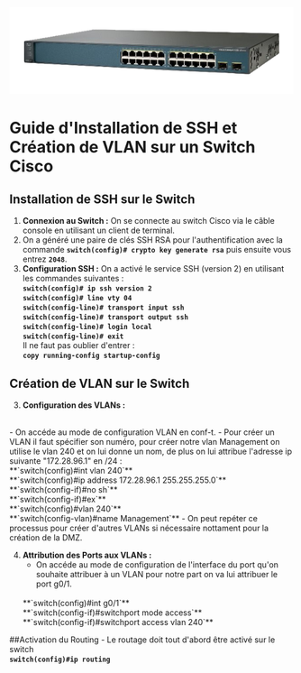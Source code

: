 ![Catalyst 3560](catalyst.png )
# Guide d'Installation de SSH et Création de VLAN sur un Switch Cisco


## Installation de SSH sur le Switch

1. **Connexion au Switch :** On se connecte au switch Cisco via le câble console en utilisant un client de terminal.
2. On a généré une paire de clés SSH RSA pour l'authentification avec la commande **`switch(config)# crypto key generate rsa`** puis ensuite vous entrez **`2048`**.
3. **Configuration SSH :**
    On a activé le service SSH (version 2) en utilisant les commandes suivantes :
   </br>
    **`switch(config)# ip ssh version 2`** 
   </br>
   **`switch(config)# line vty 04`**
   </br>
   **`switch(config-line)# transport input ssh`**
   </br>
   **`switch(config-line)# transport output ssh`**
   </br>
   **`switch(config-line)# login local`**
   </br>
   **`switch(config-line)# exit`**
   </br>
   Il ne faut pas oublier d'entrer :
   </br>
   **`copy running-config startup-config`**
   </br>



## Création de VLAN sur le Switch

3. **Configuration des VLANs :**
</br>
   - On accéde au mode de configuration VLAN en conf-t.
   - Pour créer un VLAN il faut spécifier son numéro, pour créer notre vlan Management on utilise le vlan 240 et on lui donne un nom, de plus on lui attribue l'adresse ip suivante "172.28.96.1" en /24 : 
   </br>
    **`switch(config)#int vlan 240`**
    </br>
    **`switch(config)#ip address 172.28.96.1 255.255.255.0`**
     </br>
    **`switch(config-if)#no sh`**
    </br>
    **`switch(config-if)#ex`**
    </br>
    **`switch(config)#vlan 240`**
    </br>
    **`switch(config-vlan)#name Management`**
   - On peut repéter ce processus pour créer d'autres VLANs si nécessaire nottament pour la création de la DMZ.

4. **Attribution des Ports aux VLANs :**
   - On accéde au mode de configuration de l'interface du port qu'on souhaite attribuer à un VLAN pour notre part on va lui attribuer le port g0/1.
   </br>
   **`switch(config)#int g0/1`**
   </br>
   **`switch(config-if)#switchport mode access`**
   </br>
   **`switch(config-if)#switchport access vlan 240`**

##Activation du Routing
    - Le routage doit tout d'abord être activé sur le switch 
    </br>
    **`switch(config)#ip routing`**



